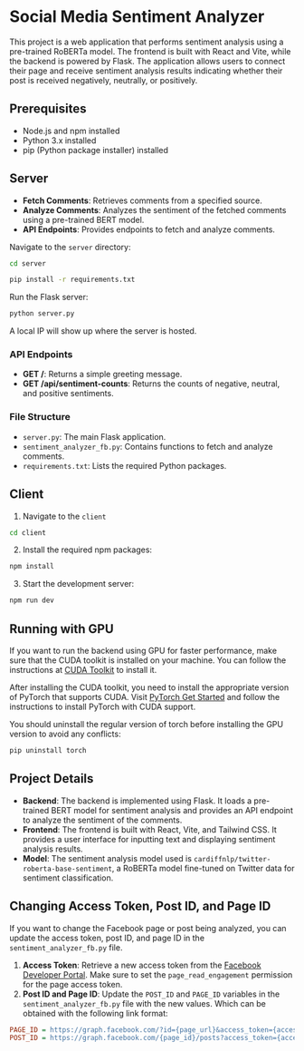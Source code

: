 # Social Media Sentiment Analyzer

This project is a web application that performs sentiment analysis using a pre-trained RoBERTa model. The frontend is built with React and Vite, while the backend is powered by Flask. The application allows users to connect their page and receive sentiment analysis results indicating whether their post is received negatively, neutrally, or positively.

## Prerequisites

- Node.js and npm installed
- Python 3.x installed
- pip (Python package installer) installed

## Server

- **Fetch Comments**: Retrieves comments from a specified source.
- **Analyze Comments**: Analyzes the sentiment of the fetched comments using a pre-trained BERT model.
- **API Endpoints**: Provides endpoints to fetch and analyze comments.

Navigate to the `server` directory:

```sh {"id":"01J8SFMMBZNYDKC5F8F18WJ7T8"}
cd server
```

```sh {"id":"01J8SFKJ9NW9GP6Q0R79W25NGC"}
pip install -r requirements.txt
```

Run the Flask server:

```sh {"id":"01J8SFKJ9NW9GP6Q0R7BC9CTSW"}
python server.py
```

A local IP will show up where the server is hosted.

### API Endpoints

- **GET /**: Returns a simple greeting message.
- **GET /api/sentiment-counts**: Returns the counts of negative, neutral, and positive sentiments.

### File Structure

- `server.py`: The main Flask application.
- `sentiment_analyzer_fb.py`: Contains functions to fetch and analyze comments.
- `requirements.txt`: Lists the required Python packages.

## Client

1. Navigate to the `client`

```sh {"id":"01J8SFKJ9NW9GP6Q0R7DEDMAS5"}
cd client
```

2. Install the required npm packages:

```sh {"id":"01J8SFKJ9NW9GP6Q0R7H7PBR3A"}
npm install
```

3. Start the development server:

```sh {"id":"01J8SFKJ9NW9GP6Q0R7KZBSW2Z"}
npm run dev
```

## Running with GPU

If you want to run the backend using GPU for faster performance, make sure that the CUDA toolkit is installed on your machine. You can follow the instructions at [CUDA Toolkit](https://developer.nvidia.com/cuda-toolkit) to install it.

After installing the CUDA toolkit, you need to install the appropriate version of PyTorch that supports CUDA. Visit [PyTorch Get Started](https://pytorch.org/get-started/locally/) and follow the instructions to install PyTorch with CUDA support.

You should uninstall the regular version of torch before installing the GPU version to avoid any conflicts:

```sh {"id":"01J8SFKJ9NW9GP6Q0R7QADVWZ2"}
pip uninstall torch
```

## Project Details

- **Backend**: The backend is implemented using Flask. It loads a pre-trained BERT model for sentiment analysis and provides an API endpoint to analyze the sentiment of the comments.
- **Frontend**: The frontend is built with React, Vite, and Tailwind CSS. It provides a user interface for inputting text and displaying sentiment analysis results.
- **Model**: The sentiment analysis model used is `cardiffnlp/twitter-roberta-base-sentiment`, a RoBERTa model fine-tuned on Twitter data for sentiment classification.

## Changing Access Token, Post ID, and Page ID

If you want to change the Facebook page or post being analyzed, you can update the access token, post ID, and page ID in the `sentiment_analyzer_fb.py` file.

1. __Access Token__: Retrieve a new access token from the [Facebook Developer Portal](https://developers.facebook.com/). Make sure to set the `page_read_engagement` permission for the page access token.
2. __Post ID and Page ID__: Update the `POST_ID` and `PAGE_ID` variables in the `sentiment_analyzer_fb.py` file with the new values. Which can be obtained with the following link format:

```ini {"id":"01J8SGPXV44004QYGHVFD2QWF8"}
PAGE_ID = https://graph.facebook.com/?id={page_url}&access_token={access_token}
POST_ID = https://graph.facebook.com/{page_id}/posts?access_token={access_token}
```
